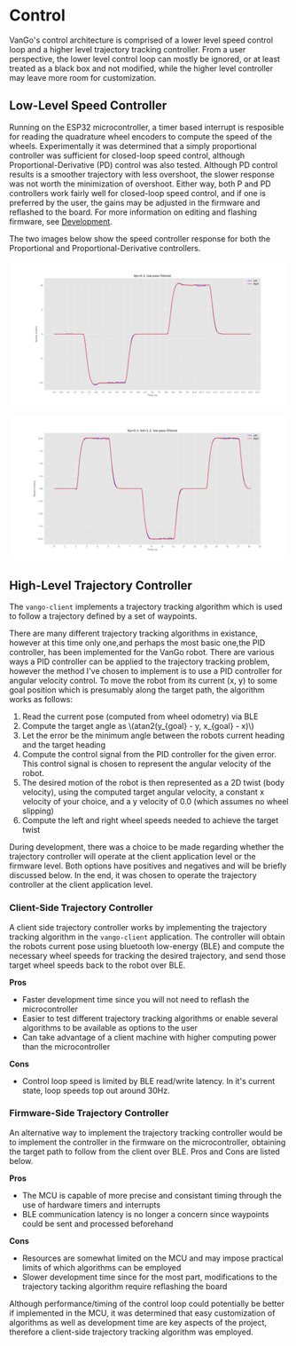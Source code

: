 # Control
VanGo's control architecture is comprised of a lower level speed control loop
and a higher level trajectory tracking controller. From a user perspective, the lower level
control loop can mostly be ignored, or at least treated as a black box and not modified, while the
higher level controller may leave more room for customization.

## Low-Level Speed Controller
Running on the ESP32 microcontroller, a timer based interrupt is resposible for reading the
quadrature wheel encoders to compute the speed of the wheels. Experimentally it was determined that
a simply proportional controller was sufficient for closed-loop speed control, although Proportional-Derivative (PD)
control was also tested. Although PD control results is a smoother trajectory with less overshoot, the slower response
was not worth the minimization of overshoot. Either way, both P and PD controllers work fairly well for closed-loop
speed control, and if one is preferred by the user, the gains may be adjusted in the firmware and reflashed to the board.
For more information on editing and flashing firmware, see [Development](./dev.md).

The two images below show the speed controller response for both the Proportional and Proportional-Derivative controllers.
<p><img src="./images/p_speed_control.png" alt="Proportional control" /></p>

<p><img src="./images/pd_speed_control.png" alt="Proportional-Derivative control" /></p>

## High-Level Trajectory Controller
The `vango-client` implements a trajectory tracking algorithm which is used to follow a trajectory defined
by a set of waypoints.

There are many different trajectory tracking algorithms in existance, however at this time only one,and perhaps the most basic one,the PID controller, has been implemented for the VanGo robot. There are various ways a PID controller can be applied to the trajectory tracking problem, however the method I've chosen to implement is to use a PID controller for angular velocity control. To move the robot from its current (x, y) to some goal position which is presumably along the target path, the algorithm works as follows:
1. Read the current pose (computed from wheel odometry) via BLE
2. Compute the target angle as \\(atan2(y_{goal} - y, x_{goal} - x)\\)
3. Let the error be the minimum angle between the robots current heading and the target heading
4. Compute the control signal from the PID controller for the given error. This control signal is chosen to represent the angular velocity of the robot.
5. The desired motion of the robot is then represented as a 2D twist (body velocity), using the computed target angular velocity, a constant x velocity of your choice, and a y velocity of 0.0 (which assumes no wheel slipping)
6. Compute the left and right wheel speeds needed to achieve the target twist


During development, there was a choice to be made regarding whether the trajectory controller
will operate at the client application level or the firmware level. Both options have positives and negatives and will be briefly discussed below. In the end, it was chosen to operate the trajectory controller at the client application level.

### Client-Side Trajectory Controller
A client side trajectory controller works by implementing the trajectory tracking algorithm in the `vango-client`
application. The controller will obtain the robots current pose using bluetooth low-energy (BLE) and compute the necessary wheel speeds for tracking the desired trajectory, and send those target wheel
speeds back to the robot over BLE.

**Pros**
- Faster development time since you will not need to reflash the microcontroller
- Easier to test different trajectory tracking algorithms or enable several algorithms to be available as options to the user
- Can take advantage of a client machine with higher computing power than the microcontroller

**Cons**
- Control loop speed is limited by BLE read/write latency. In it's current state, loop speeds top out around 30Hz.

### Firmware-Side Trajectory Controller
An alternative way to implement the trajectory tracking controller would be to implement the controller in the firmware on the microcontroller, obtaining the target path to follow from the client over BLE. Pros and Cons are listed below.

**Pros**
- The MCU is capable of more precise and consistant timing through the use of hardware timers and interrupts
- BLE communication latency is no longer a concern since waypoints could be sent and processed beforehand

**Cons**
- Resources are somewhat limited on the MCU and may impose practical limits of which algorithms can be employed
- Slower development time since for the most part, modifications to the trajectory tacking algorithm require reflashing the board

Although performance/timing of the control loop could potentially be better if implemented in the MCU, it was determined that easy customization of algorithms as well as development time are key aspects of the project, therefore a client-side trajectory tracking algorithm was employed.

